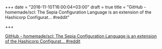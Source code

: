 +++
date = "2016-11-10T16:00:04+03:00"
draft = true
title = "GitHub - homemade/scl: The Sepia Configuration Language is an extension of the Hashicorp Configurat…  #reddit"

+++

<p><a href="https://t.co/9S5Wq7PHRw">GitHub - homemade/scl: The Sepia Configuration Language is an extension of the Hashicorp Configurat…  #reddit</a></p>
